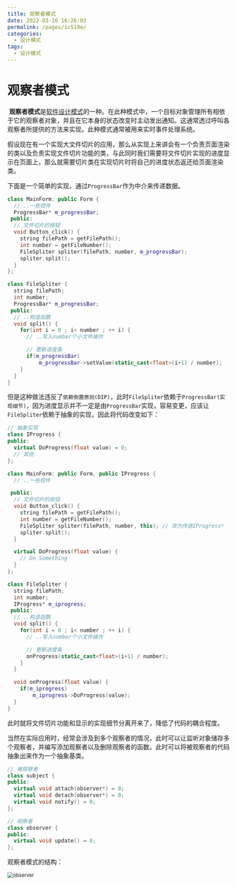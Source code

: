 ```yaml
---
title: 观察者模式
date: 2022-03-16 16:26:03
permalink: /pages/1c519e/
categories:
  - 设计模式
tags:
  - 设计模式
---
```

# 观察者模式

​	**观察者模式**是[软件设计模式](https://zh.wikipedia.org/wiki/軟件設計模式)的一种。在此种模式中，一个目标对象管理所有相依于它的观察者对象，并且在它本身的状态改变时主动发出通知。这通常透过呼叫各观察者所提供的方法来实现。此种模式通常被用来实时事件处理系统。

​	假设现在有一个实现大文件切片的应用，那么从实现上来讲会有一个负责页面渲染的类以及负责实现文件切片功能的类，与此同时我们需要将文件切片实现的进度显示在页面上，那么就需要切片类在实现切片时将自己的进度状态返还给页面渲染类。

​	下面是一个简单的实现，通过`ProgressBar`作为中介来传递数据。

```CPP
class MainForm: public Form {
  // ..一些控件
  ProgressBar* m_progressBar;
 public:
  // 文件切片的按钮
  void Button_click() {
    string filePath = getFilePath();
    int number = getFileNumber();
    FileSpliter spliter(filePath, number, m_progressBar);
    spliter.split();
  }
};

class FileSpliter {
  string filePath;
  int number;
  ProgressBar* m_progressBar;
 public:
  // ..构造函数
  void split() {
    for(int i = 0 ; i< number ; ++ i) {
      // ..写入number个小文件操作

      // 更新进度条
      if(m_progressBar)
	      m_progressBar->setValue(static_cast<float>(i+1) / number);
    }
  }
}
```

​	但是这种做法违反了`依赖倒置原则(DIP)`，此时`FileSpliter`依赖于`ProgressBar(实现细节)`，因为进度显示并不一定是由`ProgressBar`实现，容易变更，应该让`FileSpliter`依赖于抽象的实现，因此将代码改变如下：

```cpp
// 抽象实现
class IProgress {
public:
  virtual DoProgress(float value) = 0;
  // 其他
};

class MainForm: public Form, public IProgress {
  // ..一些控件

 public:
  // 文件切片的按钮
  void Button_click() {
    string filePath = getFilePath();
    int number = getFileNumber();
    FileSpliter spliter(filePath, number, this); // 改为传递IProgress*
    spliter.split();
  }

  virtual DoProgress(float value) {
    // Do Something
  }
};

class FileSpliter {
  string filePath;
  int number;
  IProgress* m_iprogress;
 public:
  // ..构造函数
  void split() {
    for(int i = 0 ; i< number ; ++ i) {
      // ..写入number个小文件操作

      // 更新进度条
      onProgress(static_cast<float>(i+1) / number);
    }
  }

  void onProgress(float value) {
    if(m_iprogress)
	    m_iprogress->DoProgress(value);
  }
}
```

​	此时就将文件切片功能和显示的实现细节分离开来了，降低了代码的耦合程度。

​	当然在实际应用时，经常会涉及到多个观察者的情况，此时可以让监听对象储存多个观察者，并编写添加观察者以及删除观察者的函数。此时可以将被观察者的代码抽象出来作为一个抽象基类。

```CPP
// 被观察者
class subject {
public:
  virtual void attach(observer*) = 0;
  virtual void detach(observer*) = 0;
  virtual void notify() = 0;
};

// 观察者
class observer {
public:
  virtual void update() = 0;
};
```

观察者模式的结构：

<img src="https://gitee.com/F_bw/image-bed/raw/master/images/observer.png" alt="observer" style="zoom:80%;" />

